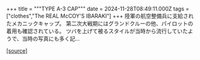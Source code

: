 +++
title = """TYPE A-3 CAP"""
date = 2024-11-28T08:49:11.000Z
tags = ["clothes","The REAL McCOY'S IBARAKI"]
+++
陸軍の航空整備兵に支給されたメカニックキャップ。 第二次大戦期にはグランドクルーの他、パイロットの着用も確認されている。 ツバを上げて被るスタイルが当時から流行していたようで、当時の写真にも多く記...

[[source]](https://the-realmccoys.ocnk.net/product/428)
